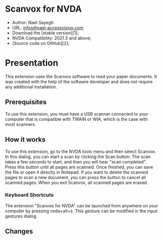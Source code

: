 # Scanvox for NVDA

* Author: Nael Sayegh
* URL: [infos@nael-accessvision.com](mailto:infos@nael-accessvision.com)
* Download the [stable version][1];
* NVDA Compatibility: 2021.3 and above;
* [Source code on GitHub][2];

# Presentation

This extension uses the Scanvox software to read your paper documents. It was created with the help of the software developer and does not require any additional installation.

## Prerequisites 

To use this extension, you must have a USB scanner connected to your computer that is compatible with TWAIN or WIA, which is the case with most scanners.

## How it works

To use this extension, go to the NVDA tools menu and then select Scanvox. In this dialog, you can start a scan by clicking the Scan button. The scan takes a few seconds to start, and then you will hear "scan completed". Press this button until all pages are scanned. Once finished, you can save the file or open it directly in Notepad.
If you want to delete the scanned pages to scan a new document, you can press the button to cancel all scanned pages.
When you exit Scanvox, all scanned pages are erased.

### Keyboard Shortcuts

The extension "Scanvox for NVDA" can be launched from anywhere on your computer by pressing nvda+alt+s. This gesture can be modified in the input gestures dialog.

## Changes

